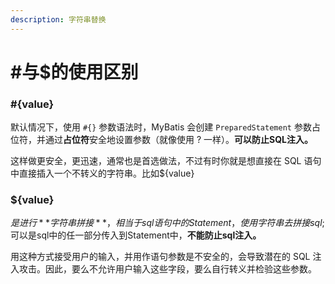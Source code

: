 ```yaml
---
description: 字符串替换
---
```


# \#与$的使用区别

### \#{value}

 默认情况下，使用 `#{}` 参数语法时，MyBatis 会创建 `PreparedStatement` 参数占位符，并通过**占位符**安全地设置参数（就像使用 ? 一样）。**可以防止SQL注入。**

 这样做更安全，更迅速，通常也是首选做法，不过有时你就是想直接在 SQL 语句中直接插入一个不转义的字符串。比如${value}

### ${value}

$是进行**字符串拼接**，相当于sql语句中的Statement，使用字符串去拼接sql;$可以是sql中的任一部分传入到Statement中，**不能防止sql注入。**

用这种方式接受用户的输入，并用作语句参数是不安全的，会导致潜在的 SQL 注入攻击。因此，要么不允许用户输入这些字段，要么自行转义并检验这些参数。










